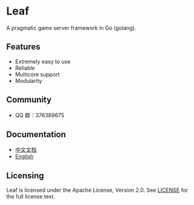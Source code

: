 Leaf
====
A pragmatic game server framework in Go (golang).

Features
---------

* Extremely easy to use
* Reliable
* Multicore support
* Modularity

Community
---------

* QQ 群：376389675

Documentation
---------

* [中文文档](https://base/leaf/blob/master/TUTORIAL_ZH.md)
* [English](https://base/leaf/blob/master/TUTORIAL_EN.md)

Licensing
---------

Leaf is licensed under the Apache License, Version 2.0. See [LICENSE](https://base/leaf/blob/master/LICENSE) for the full license text.
